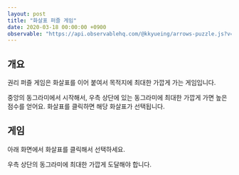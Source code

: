```yaml
---
layout: post
title: "화살표 퍼즐 게임"
date: 2020-03-18 00:00:00 +0900
observable: "https://api.observablehq.com/@kkyueing/arrows-puzzle.js?v=3"
---
```

## 개요

권리 퍼즐 게임은 화살표를 이어 붙여서 목적지에 최대한 가깝게 가는 게임입니다.

중앙의 동그라미에서 시작해서, 우측 상단에 있는 동그라미에 최대한 가깝게 가면 높은 점수를 얻어요. 화살표를 클릭하면 해당 화살표가 선택됩니다.

## 게임

아래 화면에서 화살표를 클릭해서 선택하세요.

<div id="ob-sceneArrows" class="ob-block"></div>

우측 상단의 동그라미에 최대한 가깝게 도달해야 합니다.

<div id="ob-sceneResult" class="ob-block"></div>

